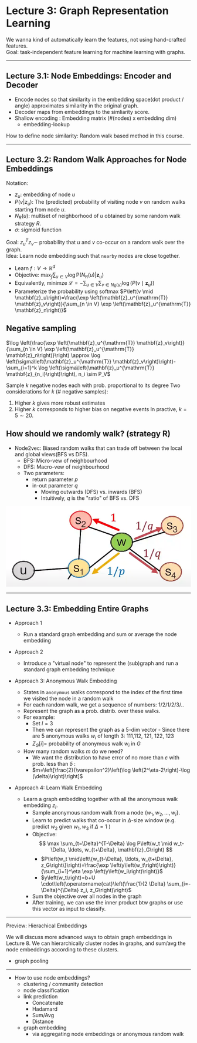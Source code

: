 # Lecture 3: Graph Representation Learning
We wanna kind of automatically learn the features, not using hand-crafted features.  
Goal: task-independent feature learning for machine learning with graphs.

---
## Lecture 3.1: Node Embeddings: Encoder and Decoder
* Encode nodes so that similarity in the embedding space(dot product / angle) approximates similarity in the original graph.  
* Decoder maps from embeddings to the simliarity score.
* Shallow encoding : Embedding matrix (#(nodes) x embedding dim)
    * embedding-lookup

How to define node similarity: Random walk based method in this course.



---
## Lecture 3.2: Random Walk Approaches for Node Embeddings
Notation:
* $z_u$: embedding of node $u$
* $P(v|z_u)$: The (predicted) probability of visiting node $v$ on random walks starting from node $u$.
* $N_R(u)$: multiset of neighborhood of $u$ obtained by some random walk strategy $R$.
* $\sigma$: sigmoid function

Goal: $z_u^T z_v\sim$ probability that $u$ and $v$ co-occur on a random walk over the graph.  
Idea: Learn node embedding such that `nearby` nodes are close together.

* Learn $f:V\rightarrow \mathbb{R}^d$  
* Objective: $\max _f \sum_{u \in V} \log \mathrm{P}(N_{\mathrm{R}}(u) | \mathbf{z}_u)$ 
* Equivalently, minimze $\mathcal{L}=-\sum_{u \in V} \sum_{v \in N_R(u)}\log \left(P\left(v \mid \mathbf{z}_u\right)\right)$
* Parameterize the probability using softmax $P\left(v \mid \mathbf{z}_u\right)=\frac{\exp \left(\mathbf{z}_u^{\mathrm{T}} \mathbf{z}_v\right)}{\sum_{n \in V} \exp \left(\mathbf{z}_u^{\mathrm{T}} \mathbf{z}_n\right)}$

## Negative sampling
$\log \left(\frac{\exp \left(\mathbf{z}_u^{\mathrm{T}} \mathbf{z}_v\right)}{\sum_{n \in V} \exp \left(\mathbf{z}_u^{\mathrm{T}} \mathbf{z}_n\right)}\right) \approx \log \left(\sigma\left(\mathbf{z}_u^{\mathrm{T}} \mathbf{z}_v\right)\right)-\sum_{i=1}^k \log \left(\sigma\left(\mathbf{z}_u^{\mathrm{T}} \mathbf{z}_{n_i}\right)\right), n_i \sim P_V$

Sample $k$ negative nodes each with prob. proportional to its degree
Two considerations for $k$ (\# negative samples):
1. Higher $k$ gives more robust estimates
2. Higher $k$ corresponds to higher bias on negative events
In practive, $k=5\sim 20$.

## How should we randomly walk? (strategy R)
* Node2vec: Biased random walks that can trade off between the local and global views(BFS vs DFS).
    * BFS: Micro-vew of neighbourhood
    * DFS: Macro-vew of neighbourhood
    * Two parameters:
        * return parameter $p$
        * in-out parameter $q$
            * Moving outwards (DFS) vs. inwards (BFS)
            * Intuitively, $q$ is the "ratio" of BFS vs. DFS

![image](src/cs224w_3.png)

---
## Lecture 3.3: Embedding Entire Graphs
* Approach 1
    * Run a standard graph embedding and sum or average the node embedding
* Approach 2
    * Introduce a "virtual node" to represent the (sub)graph and run a standard graph embedding technique
* Approach 3: Anonymous Walk Embedding
    * States in `anonymous` walks correspond to the index of the first time we visited the node in a random walk
    * For each random walk, we get a sequence of numbers: 1/2/1/2/3/..
    * Represent the graph as a prob. distrib. over these walks.
    * For example:
        * Set $l=3$
        * Then we can represent the graph as a 5-dim vector - Since there are 5 anonymous walks $w_i$ of length 3: 111,112, 121, 122, 123
        * $Z_G[i]=$ probability of anonymous walk $w_i$ in $G$
    * How many random walks $m$ do we need?
        * We want the distribution to have error of no more than $\varepsilon$ with prob. less than $\delta$ :
        * $m=\left[\frac{2}{\varepsilon^2}\left(\log \left(2^\eta-2\right)-\log (\delta)\right)\right]$

* Approach 4: Learn Walk Embedding
    * Learn a graph embedding together with all the anonymous walk embedding $z_i$.
        * Sample anonymous random walk from a node $\{w_1, w_2, \dots, w_i\}$.
        * Learn to predict walks that co-occur in $\Delta$-size window (e.g. predict $w_2$ given $w_1, w_3$ if $\Delta=1$ ) 
        * Objective:
            $$
            \max \sum_{t=\Delta}^{T-\Delta} \log P\left(w_t \mid w_t-\Delta, \ldots, w_{t+\Delta}, \mathbf{z}_G\right)
            $$
            * $P\left(w_t \mid\left\{w_{t-\Delta}, \ldots, w_{t+\Delta}, z_G\right\}\right)=\frac{\exp \left(y\left(w_t\right)\right)}{\sum_{i=1}^\eta \exp \left(y\left(w_i\right)\right)}$
            * $y\left(w_t\right)=b+U \cdot\left(\operatorname{cat}\left(\frac{1}{2 \Delta} \sum_{i=-\Delta}^{\Delta} z_i, z_G\right)\right)$
        * Sum the objective over all nodes in the graph
        * After training, we can use the inner product btw graphs or use this vector as input to classify.

---
Preview: Hierachical Embeddings  

We will discuss more advanced ways to obtain graph embeddings in Lecture 8.
We can hierarchically cluster nodes in graphs, and sum/avg the node embeddings according to these clusters.
* graph pooling
---
* How to use node embeddings?
    * clustering / community detection
    * node classification
    * link prediction
        * Concatenate
        * Hadamard
        * Sum/Avg
        * Distance
    * graph embedding
        * via aggregating node embeddings or anonymous random walk